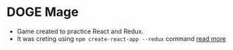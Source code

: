 # DOGE Mage

- Game created to practice React and Redux.
- It was creting using `npm create-react-app --redux` command [read more](https://redux.js.org/introduction/getting-started)
